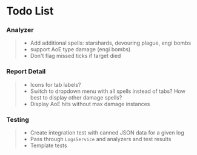 # Todo List

### Analyzer
> - Add additional spells: starshards, devouring plague, engi bombs
> - support AoE type damage (engi bombs)
> - Don't flag missed ticks if target died

### Report Detail
> - Icons for tab labels?
> - Switch to dropdown menu with all spells instead of tabs? How best to display other damage spells?
> - Display AoE hits without max damage instances

### Testing
> - Create integration test with canned JSON data for a given log
> - Pass through `LogsService` and analyzers and test results
> - Template tests 
